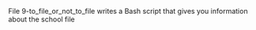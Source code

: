 File 9-to_file_or_not_to_file writes a Bash script that gives you information about the school file
